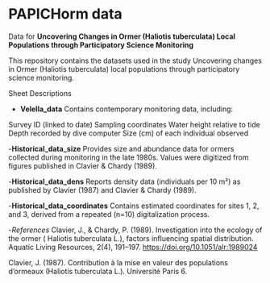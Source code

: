 # PAPICHorm data

Data for **Uncovering Changes in Ormer (Haliotis tuberculata) Local Populations through Participatory Science Monitoring**

This repository contains the datasets used in the study Uncovering changes in Ormer (Haliotis tuberculata) local populations through participatory science monitoring.

Sheet Descriptions

- **Velella_data**
Contains contemporary monitoring data, including:

Survey ID (linked to date)
Sampling coordinates
Water height relative to tide
Depth recorded by dive computer
Size (cm) of each individual observed

-**Historical_data_size**
Provides size and abundance data for ormers collected during monitoring in the late 1980s. Values were digitized from figures published in Clavier & Chardy (1989).

-**Historical_data_dens**
Reports density data (individuals per 10 m²) as published by Clavier (1987) and Clavier & Chardy (1989).

-**Historical_data_coordinates**
Contains estimated coordinates for sites 1, 2, and 3, derived from a repeated (n=10) digitalization process.


-*References*
Clavier, J., & Chardy, P. (1989). Investigation into the ecology of the ormer ( Haliotis tuberculata L.), factors influencing spatial distribution. Aquatic Living Resources, 2(4), 191–197. https://doi.org/10.1051/alr:1989024

Clavier, J. (1987). Contribution à la mise en valeur des populations d’ormeaux (Haliotis tuberculata L.). Université Paris 6.
